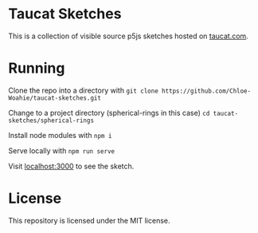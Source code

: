 # Taucat Sketches
This is a collection of visible source p5js sketches hosted on [taucat.com](https://taucat.com).

# Running
Clone the repo into a directory with `git clone https://github.com/Chloe-Woahie/taucat-sketches.git`

Change to a project directory (spherical-rings in this case)  `cd taucat-sketches/spherical-rings`

Install node modules with `npm i`

Serve locally with `npm run serve`

Visit [localhost:3000](http://localhost:3000) to see the sketch.

# License
This repository is licensed under the MIT license.
